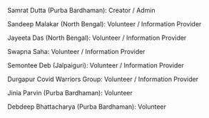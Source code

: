 Samrat Dutta (Purba Bardhaman): Creator / Admin

Sandeep Malakar (North Bengal): Volunteer / Information Provider

Jayeeta Das (North Bengal): Volunteer / Information Provider

Swapna Saha: Volunteer / Information Provider

Semontee Deb (Jalpaiguri): Volunteer / Information Provider

Durgapur Covid Warriors Group: Volunteer / Information Provider

Jinia Parvin (Purba Bardhaman): Volunteer

Debdeep Bhattacharya (Purba Bardhaman): Volunteer
